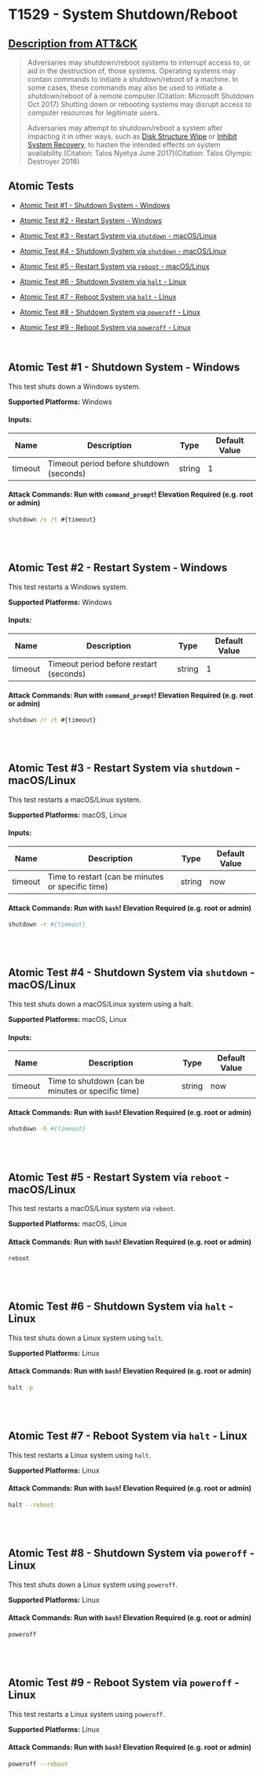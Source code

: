 # T1529 - System Shutdown/Reboot
## [Description from ATT&CK](https://attack.mitre.org/techniques/T1529)
<blockquote>Adversaries may shutdown/reboot systems to interrupt access to, or aid in the destruction of, those systems. Operating systems may contain commands to initiate a shutdown/reboot of a machine. In some cases, these commands may also be used to initiate a shutdown/reboot of a remote computer.(Citation: Microsoft Shutdown Oct 2017) Shutting down or rebooting systems may disrupt access to computer resources for legitimate users.

Adversaries may attempt to shutdown/reboot a system after impacting it in other ways, such as [Disk Structure Wipe](https://attack.mitre.org/techniques/T1561/002) or [Inhibit System Recovery](https://attack.mitre.org/techniques/T1490), to hasten the intended effects on system availability.(Citation: Talos Nyetya June 2017)(Citation: Talos Olympic Destroyer 2018)</blockquote>

## Atomic Tests

- [Atomic Test #1 - Shutdown System - Windows](#atomic-test-1---shutdown-system---windows)

- [Atomic Test #2 - Restart System - Windows](#atomic-test-2---restart-system---windows)

- [Atomic Test #3 - Restart System via `shutdown` - macOS/Linux](#atomic-test-3---restart-system-via-shutdown---macoslinux)

- [Atomic Test #4 - Shutdown System via `shutdown` - macOS/Linux](#atomic-test-4---shutdown-system-via-shutdown---macoslinux)

- [Atomic Test #5 - Restart System via `reboot` - macOS/Linux](#atomic-test-5---restart-system-via-reboot---macoslinux)

- [Atomic Test #6 - Shutdown System via `halt` - Linux](#atomic-test-6---shutdown-system-via-halt---linux)

- [Atomic Test #7 - Reboot System via `halt` - Linux](#atomic-test-7---reboot-system-via-halt---linux)

- [Atomic Test #8 - Shutdown System via `poweroff` - Linux](#atomic-test-8---shutdown-system-via-poweroff---linux)

- [Atomic Test #9 - Reboot System via `poweroff` - Linux](#atomic-test-9---reboot-system-via-poweroff---linux)


<br/>

## Atomic Test #1 - Shutdown System - Windows
This test shuts down a Windows system.

**Supported Platforms:** Windows




#### Inputs:
| Name | Description | Type | Default Value | 
|------|-------------|------|---------------|
| timeout | Timeout period before shutdown (seconds) | string | 1|


#### Attack Commands: Run with `command_prompt`!  Elevation Required (e.g. root or admin) 


```cmd
shutdown /s /t #{timeout}
```






<br/>
<br/>

## Atomic Test #2 - Restart System - Windows
This test restarts a Windows system.

**Supported Platforms:** Windows




#### Inputs:
| Name | Description | Type | Default Value | 
|------|-------------|------|---------------|
| timeout | Timeout period before restart (seconds) | string | 1|


#### Attack Commands: Run with `command_prompt`!  Elevation Required (e.g. root or admin) 


```cmd
shutdown /r /t #{timeout}
```






<br/>
<br/>

## Atomic Test #3 - Restart System via `shutdown` - macOS/Linux
This test restarts a macOS/Linux system.

**Supported Platforms:** macOS, Linux




#### Inputs:
| Name | Description | Type | Default Value | 
|------|-------------|------|---------------|
| timeout | Time to restart (can be minutes or specific time) | string | now|


#### Attack Commands: Run with `bash`!  Elevation Required (e.g. root or admin) 


```bash
shutdown -r #{timeout}
```






<br/>
<br/>

## Atomic Test #4 - Shutdown System via `shutdown` - macOS/Linux
This test shuts down a macOS/Linux system using a halt.

**Supported Platforms:** macOS, Linux




#### Inputs:
| Name | Description | Type | Default Value | 
|------|-------------|------|---------------|
| timeout | Time to shutdown (can be minutes or specific time) | string | now|


#### Attack Commands: Run with `bash`!  Elevation Required (e.g. root or admin) 


```bash
shutdown -h #{timeout}
```






<br/>
<br/>

## Atomic Test #5 - Restart System via `reboot` - macOS/Linux
This test restarts a macOS/Linux system via `reboot`.

**Supported Platforms:** macOS, Linux





#### Attack Commands: Run with `bash`!  Elevation Required (e.g. root or admin) 


```bash
reboot
```






<br/>
<br/>

## Atomic Test #6 - Shutdown System via `halt` - Linux
This test shuts down a Linux system using `halt`.

**Supported Platforms:** Linux





#### Attack Commands: Run with `bash`!  Elevation Required (e.g. root or admin) 


```bash
halt -p
```






<br/>
<br/>

## Atomic Test #7 - Reboot System via `halt` - Linux
This test restarts a Linux system using `halt`.

**Supported Platforms:** Linux





#### Attack Commands: Run with `bash`!  Elevation Required (e.g. root or admin) 


```bash
halt --reboot
```






<br/>
<br/>

## Atomic Test #8 - Shutdown System via `poweroff` - Linux
This test shuts down a Linux system using `poweroff`.

**Supported Platforms:** Linux





#### Attack Commands: Run with `bash`!  Elevation Required (e.g. root or admin) 


```bash
poweroff
```






<br/>
<br/>

## Atomic Test #9 - Reboot System via `poweroff` - Linux
This test restarts a Linux system using `poweroff`.

**Supported Platforms:** Linux





#### Attack Commands: Run with `bash`!  Elevation Required (e.g. root or admin) 


```bash
poweroff --reboot
```






<br/>
